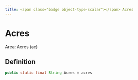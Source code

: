 ```yaml
---
title: <span class="badge object-type-scalar"></span> Acres
---
```

# <span class="badge object-type-scalar"></span> Acres

Area: Acres (ac)

## Definition

```java
public static final String Acres = acres
```
